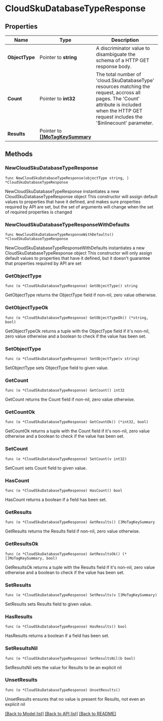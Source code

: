 # CloudSkuDatabaseTypeResponse

## Properties

Name | Type | Description | Notes
------------ | ------------- | ------------- | -------------
**ObjectType** | Pointer to **string** | A discriminator value to disambiguate the schema of a HTTP GET response body. | 
**Count** | Pointer to **int32** | The total number of &#39;cloud.SkuDatabaseType&#39; resources matching the request, accross all pages. The &#39;Count&#39; attribute is included when the HTTP GET request includes the &#39;$inlinecount&#39; parameter. | [optional] 
**Results** | Pointer to [**[]MoTagKeySummary**](MoTagKeySummary.md) |  | [optional] 

## Methods

### NewCloudSkuDatabaseTypeResponse

`func NewCloudSkuDatabaseTypeResponse(objectType string, ) *CloudSkuDatabaseTypeResponse`

NewCloudSkuDatabaseTypeResponse instantiates a new CloudSkuDatabaseTypeResponse object
This constructor will assign default values to properties that have it defined,
and makes sure properties required by API are set, but the set of arguments
will change when the set of required properties is changed

### NewCloudSkuDatabaseTypeResponseWithDefaults

`func NewCloudSkuDatabaseTypeResponseWithDefaults() *CloudSkuDatabaseTypeResponse`

NewCloudSkuDatabaseTypeResponseWithDefaults instantiates a new CloudSkuDatabaseTypeResponse object
This constructor will only assign default values to properties that have it defined,
but it doesn't guarantee that properties required by API are set

### GetObjectType

`func (o *CloudSkuDatabaseTypeResponse) GetObjectType() string`

GetObjectType returns the ObjectType field if non-nil, zero value otherwise.

### GetObjectTypeOk

`func (o *CloudSkuDatabaseTypeResponse) GetObjectTypeOk() (*string, bool)`

GetObjectTypeOk returns a tuple with the ObjectType field if it's non-nil, zero value otherwise
and a boolean to check if the value has been set.

### SetObjectType

`func (o *CloudSkuDatabaseTypeResponse) SetObjectType(v string)`

SetObjectType sets ObjectType field to given value.


### GetCount

`func (o *CloudSkuDatabaseTypeResponse) GetCount() int32`

GetCount returns the Count field if non-nil, zero value otherwise.

### GetCountOk

`func (o *CloudSkuDatabaseTypeResponse) GetCountOk() (*int32, bool)`

GetCountOk returns a tuple with the Count field if it's non-nil, zero value otherwise
and a boolean to check if the value has been set.

### SetCount

`func (o *CloudSkuDatabaseTypeResponse) SetCount(v int32)`

SetCount sets Count field to given value.

### HasCount

`func (o *CloudSkuDatabaseTypeResponse) HasCount() bool`

HasCount returns a boolean if a field has been set.

### GetResults

`func (o *CloudSkuDatabaseTypeResponse) GetResults() []MoTagKeySummary`

GetResults returns the Results field if non-nil, zero value otherwise.

### GetResultsOk

`func (o *CloudSkuDatabaseTypeResponse) GetResultsOk() (*[]MoTagKeySummary, bool)`

GetResultsOk returns a tuple with the Results field if it's non-nil, zero value otherwise
and a boolean to check if the value has been set.

### SetResults

`func (o *CloudSkuDatabaseTypeResponse) SetResults(v []MoTagKeySummary)`

SetResults sets Results field to given value.

### HasResults

`func (o *CloudSkuDatabaseTypeResponse) HasResults() bool`

HasResults returns a boolean if a field has been set.

### SetResultsNil

`func (o *CloudSkuDatabaseTypeResponse) SetResultsNil(b bool)`

 SetResultsNil sets the value for Results to be an explicit nil

### UnsetResults
`func (o *CloudSkuDatabaseTypeResponse) UnsetResults()`

UnsetResults ensures that no value is present for Results, not even an explicit nil

[[Back to Model list]](../README.md#documentation-for-models) [[Back to API list]](../README.md#documentation-for-api-endpoints) [[Back to README]](../README.md)


